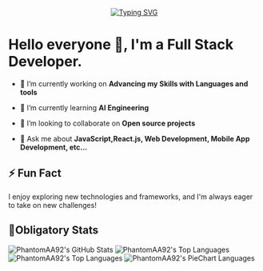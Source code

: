 <p align="center">
  <a href="https://git.io/typing-svg"><img src="https://readme-typing-svg.demolab.com?font=Fira+Code&pause=600&random=false&width=490&height=49&lines=Welcome+to+my+Github+Profile!;Working+on+Open-Source+Contributions;Web+Development+%7C+Software+Engineering+;AI+Tools+%7C+Crypto+%7C+Gaming+%7C+Coding;Machine+learning+Enthusiast" alt="Typing SVG" />
  </a>
</p>

# Hello everyone 👋, I'm a Full Stack Developer.

- 🔭 I’m currently working on **Advancing my Skills with Languages and tools**

- 🌱 I’m currently learning **AI Engineering**

- 👯 I’m looking to collaborate on **Open source projects**

- 💬 Ask me about **JavaScript,React.js, Web Development, Mobile App Development, etc...**

## ⚡ Fun Fact

I enjoy exploring new technologies and frameworks, and I'm always eager to take on new challenges!

## 🌟Obligatory Stats

![PhantomAA92's GitHub Stats](https://github-readme-stats.vercel.app/api?username=phantomAA92&show_icons=true&theme=radical)
![PhantomAA92's Top Languages](https://github-readme-stats.vercel.app/api/top-langs?username=phantomAA92&show_icons=true&theme=onedark&langs_count=4&layout=compact)
![PhantomAA92's Top Languages](https://github-readme-stats.vercel.app/api/top-langs/?username=phantomAA92)
![PhantomAA92's PieChart Languages](https://github-readme-stats.vercel.app/api/top-langs/?username=phantomAA92&layout=pie)

